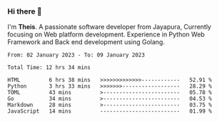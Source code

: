 ### Hi there 👋

I'm <b>Theis</b>. A passionate software developer from Jayapura, Currently focusing on Web platform development. Experience in Python Web Framework and Back end development using Golang.

 
 <!--START_SECTION:waka-->

```text
From: 02 January 2023 - To: 09 January 2023

Total Time: 12 hrs 34 mins

HTML         6 hrs 38 mins   >>>>>>>>>>>>>------------   52.91 %
Python       3 hrs 33 mins   >>>>>>>------------------   28.29 %
TOML         43 mins         >------------------------   05.78 %
Go           34 mins         >------------------------   04.53 %
Markdown     28 mins         >------------------------   03.75 %
JavaScript   14 mins         -------------------------   01.99 %
```

<!--END_SECTION:waka-->
